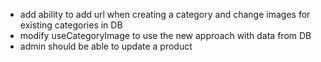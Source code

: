 - add ability to add url when creating a category and change images for existing categories in DB
- modify useCategoryImage to use the new approach with data from DB
- admin should be able to update a product
